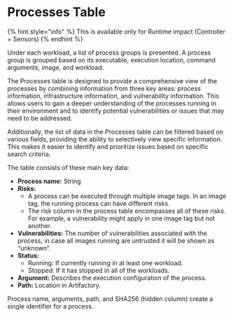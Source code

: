 # Processes Table

{% hint style="info" %}
This is available only for Runtime impact (Controller + Sensors)
{% endhint %}

Under each workload, a list of process groups is presented. A process group is grouped based on its executable, execution location, command arguments, image, and workload.



The Processes table is designed to provide a comprehensive view of the processes by combining information from three key areas: process information, infrastructure information, and vulnerability information. This allows users to gain a deeper understanding of the processes running in their environment and to identify potential vulnerabilities or issues that may need to be addressed.

Additionally, the list of data in the Processes table can be filtered based on various fields, providing the ability to selectively view specific information. This makes it easier to identify and prioritize issues based on specific search criteria.

The table consists of these main key data:

* **Process name:** String
* **Risks:**
  * A process can be executed through multiple image tags. In an image tag, the running process can have different risks.
  * The risk column in the process table encompasses all of these risks. For example, a vulnerability might apply in one image tag but not another.
* **Vulnerabilities:** The number of vulnerabilities associated with the process, in case all images running are untrusted it will be shown as “unknown“.&#x20;
* **Status:**
  * Running: If currently running in at least one workload.
  * Stopped: If it has stopped in all of the workloads.
* **Argument:** Describes the execution configuration of the process.
* **Path:** Location in Artifactory.

Process name, arguments, path, and SHA256 (hidden column) create a single identifier for a process.
